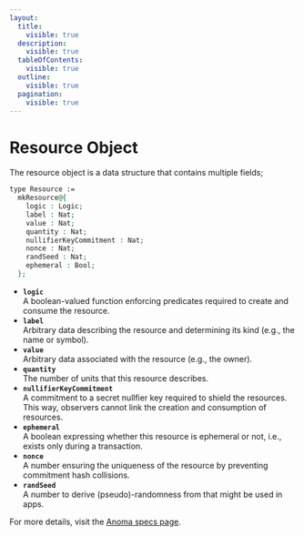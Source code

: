 ```yaml
---
layout:
  title:
    visible: true
  description:
    visible: true
  tableOfContents:
    visible: true
  outline:
    visible: true
  pagination:
    visible: true
---
```


# Resource Object

The resource object is a data structure that contains multiple fields;

```agda
type Resource :=
  mkResource@{
    logic : Logic;
    label : Nat;
    value : Nat;
    quantity : Nat;
    nullifierKeyCommitment : Nat;
    nonce : Nat;
    randSeed : Nat;
    ephemeral : Bool;
  };
```

* **`logic`**\
  A boolean-valued function enforcing predicates required to create and consume the resource.
* **`label`**\
  Arbitrary data describing the resource and determining its kind (e.g., the name or symbol).
* **`value`**\
  Arbitrary data associated with the resource (e.g., the owner).
* **`quantity`**\
  The number of units that this resource describes.
* **`nullifierKeyCommitment`**\
  A commitment to a secret nullfier key required to shield the resources. This way, observers cannot link the creation and consumption of resources.
* **`ephemeral`**\
  A boolean expressing whether this resource is ephemeral or not, i.e., exists only during a transaction.
* **`nonce`**\
  A number ensuring the uniqueness of the resource by preventing commitment hash collisions.
* **`randSeed`**\
  A number to derive (pseudo)-randomness from that might be used in apps.

For more details, visit the [Anoma specs page](https://specs.anoma.net/latest/arch/system/state/resource_machine/index.html).
